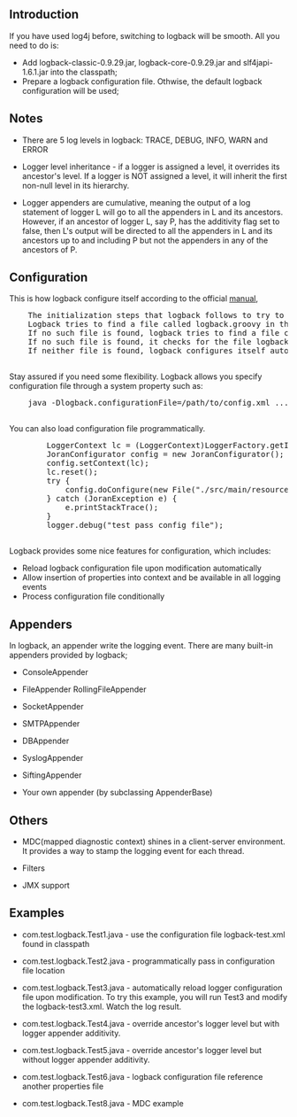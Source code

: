 ## Introduction 

If you have used log4j before, switching to logback will be smooth. 
All you need to do is:

* Add logback-classic-0.9.29.jar, logback-core-0.9.29.jar and slf4japi-1.6.1.jar into the classpath;
* Prepare a logback configuration file.  Othwise, the default logback configuration will be used;


## Notes

* There are 5 log levels in logback: TRACE, DEBUG, INFO, WARN and ERROR

* Logger level inheritance - if a logger is assigned a level, it overrides its ancestor's level. If a 
  logger is NOT assigned a level, it will inherit the first non-null level in its hierarchy.
  
* Logger appenders are cumulative, meaning the output of a log statement of logger L will go to all the appenders 
  in L and its ancestors. However, if an ancestor of logger L, say P, has the additivity flag
  set to false, then L's output will be directed to all the appenders in L and its ancestors 
  up to and including P but not the appenders in any of the ancestors of P.

## Configuration

This is how logback configure itself according to the official [manual](http://logback.qos.ch/manual/configuration.html),
   <pre>
    The initialization steps that logback follows to try to configure itself:
    Logback tries to find a file called logback.groovy in the classpath.
    If no such file is found, logback tries to find a file called logback-test.xml in the classpath.
    If no such file is found, it checks for the file logback.xml in the classpath..
    If neither file is found, logback configures itself automatically using the BasicConfigurator which will cause logging output to be directed to the console.
   </pre>
   
Stay assured if you need some flexibility. Logback allows you specify configuration file through a system property such as:
   <pre>
    java -Dlogback.configurationFile=/path/to/config.xml ....
   </pre>
    
You can also load configuration file programmatically. 
   <pre>
  	    LoggerContext lc = (LoggerContext)LoggerFactory.getILoggerFactory();
		JoranConfigurator config = new JoranConfigurator();
		config.setContext(lc);
		lc.reset();
		try {
			config.doConfigure(new File("./src/main/resources/logback-test2.xml"));
		} catch (JoranException e) {
			e.printStackTrace();
		}
		logger.debug("test pass config file"); 
   </pre> 


Logback provides some nice features for configuration, which includes:

* Reload logback configuration file upon modification automatically
* Allow insertion of properties into context and be available in all logging events
* Process configuration file conditionally

## Appenders

In logback, an appender write the logging event. There are many built-in appenders provided by logback;

* ConsoleAppender

* FileAppender
   RollingFileAppender
   
* SocketAppender

* SMTPAppender

* DBAppender

* SyslogAppender

* SiftingAppender

* Your own appender (by subclassing AppenderBase) 

## Others

* MDC(mapped diagnostic context) shines in a client-server environment.
  It provides a way to stamp the logging event for each thread.
  
* Filters

* JMX support  

## Examples 

* com.test.logback.Test1.java - use the configuration file logback-test.xml found in classpath

* com.test.logback.Test2.java - programmatically pass in configuration file location 

* com.test.logback.Test3.java - automatically reload logger configuration file upon modification.
  To try this example, you will run Test3 and modify the logback-test3.xml. Watch the log result.
  
* com.test.logback.Test4.java - override ancestor's logger level but with logger appender additivity.

* com.test.logback.Test5.java - override ancestor's logger level but without logger appender additivity.

* com.test.logback.Test6.java - logback configuration file reference another properties file 

* com.test.logback.Test8.java - MDC example 
 



